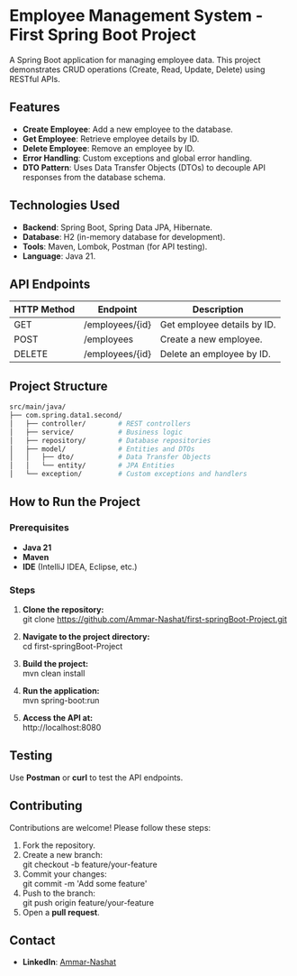 # Employee Management System - First Spring Boot Project

A Spring Boot application for managing employee data. This project demonstrates CRUD operations (Create, Read, Update, Delete) using RESTful APIs.

## Features

- **Create Employee**: Add a new employee to the database.
- **Get Employee**: Retrieve employee details by ID.
- **Delete Employee**: Remove an employee by ID.
- **Error Handling**: Custom exceptions and global error handling.
- **DTO Pattern**: Uses Data Transfer Objects (DTOs) to decouple API responses from the database schema.

## Technologies Used

- **Backend**: Spring Boot, Spring Data JPA, Hibernate.
- **Database**: H2 (in-memory database for development).
- **Tools**: Maven, Lombok, Postman (for API testing).
- **Language**: Java 21.

## API Endpoints

| HTTP Method | Endpoint           | Description                |
|------------|-------------------|----------------------------|
| GET        | /employees/{id}   | Get employee details by ID. |
| POST       | /employees        | Create a new employee.     |
| DELETE     | /employees/{id}   | Delete an employee by ID.  |

## Project Structure
   ```bash
src/main/java/
├── com.spring.data1.second/
│   ├── controller/        # REST controllers
│   ├── service/           # Business logic
│   ├── repository/        # Database repositories
│   ├── model/             # Entities and DTOs
│   │   ├── dto/           # Data Transfer Objects
│   │   └── entity/        # JPA Entities
│   └── exception/         # Custom exceptions and handlers
```
## How to Run the Project

### Prerequisites

- **Java 21**
- **Maven**
- **IDE** (IntelliJ IDEA, Eclipse, etc.)

### Steps

1. **Clone the repository:**  
   git clone https://github.com/Ammar-Nashat/first-springBoot-Project.git

2. **Navigate to the project directory:**  
   cd first-springBoot-Project

3. **Build the project:**  
   mvn clean install

4. **Run the application:**  
   mvn spring-boot:run

5. **Access the API at:**  
   http://localhost:8080

## Testing

Use **Postman** or **curl** to test the API endpoints.

## Contributing

Contributions are welcome! Please follow these steps:

1. Fork the repository.
2. Create a new branch:  
   git checkout -b feature/your-feature
3. Commit your changes:  
   git commit -m 'Add some feature'
4. Push to the branch:  
   git push origin feature/your-feature
5. Open a **pull request**.

## Contact
- **LinkedIn**: [Ammar-Nashat](https://www.linkedin.com/in/ammar-qc)

